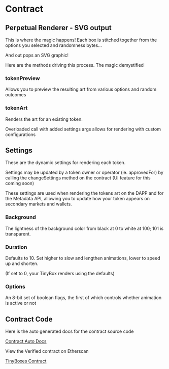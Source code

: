 # Contract
## Perpetual Renderer - SVG output
This is where the magic happens! Each box is stitched together from the options you selected and randomness bytes…

And out pops an SVG graphic!

Here are the methods driving this process.
The magic demystified

### tokenPreview
Allows you to preview the resulting art from various options and random outcomes

### tokenArt
Renders the art for an existing token.

Overloaded call with added settings args allows for rendering with custom configurations

## Settings
These are the dynamic settings for rendering each token.

Settings may be updated by a token owner or operator (ie. approvedFor) by calling the changeSettings method on the contract (UI feature for this coming soon)

These settings are used when rendering the tokens art on the DAPP and for the Metadata API, allowing you to update how your token appears on secondary markets and wallets.

### Background
The lightness of the background color from black at 0 to white at 100; 101 is transparent.

### Duration
Defaults to 10. Set higher to slow and lengthen animations, lower to speed up and shorten.

(If set to 0, your TinyBox renders using the defaults)

### Options
An 8-bit set of boolean flags, the first of which controls whether animation is active or not

## Contract Code
Here is the auto generated docs for the contract source code

[Contract Auto Docs](./TinyBoxes)

View the Verified contract on Etherscan

[TinyBoxes Contract](https://etherscan.io/address/0x46f9a4522666d2476a5f5cd51ea3e0b5800e7f98#code)